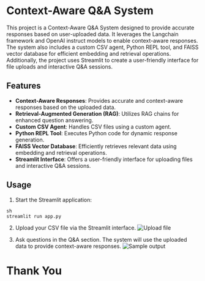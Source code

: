 
# Context-Aware Q&A System

This project is a Context-Aware Q&A System designed to provide accurate responses based on user-uploaded data. It leverages the Langchain framework and OpenAI instruct models to enable context-aware responses. The system also includes a custom CSV agent, Python REPL tool, and FAISS vector database for efficient embedding and retrieval operations. Additionally, the project uses Streamlit to create a user-friendly interface for file uploads and interactive Q&A sessions.

## Features

- **Context-Aware Responses**: Provides accurate and context-aware responses based on the uploaded data.
- **Retrieval-Augmented Generation (RAG)**: Utilizes RAG chains for enhanced question answering.
- **Custom CSV Agent**: Handles CSV files using a custom agent.
- **Python REPL Tool**: Executes Python code for dynamic response generation.
- **FAISS Vector Database**: Efficiently retrieves relevant data using embedding and retrieval operations.
- **Streamlit Interface**: Offers a user-friendly interface for uploading files and interactive Q&A sessions.


## Usage
1. Start the Streamlit application:

```
sh
streamlit run app.py
```

2. Upload your CSV file via the Streamlit interface.
![Upload file](https://github.com/shubhamtamhane/llm-amazon-sales/blob/main/images/upload_file.jpg "Upload file")


3. Ask questions in the Q&A section. The system will use the uploaded data to provide context-aware responses.
 ![Sample output](https://github.com/shubhamtamhane/llm-amazon-sales/blob/main/images/sample_pic.jpg "Sample output")

# Thank You
